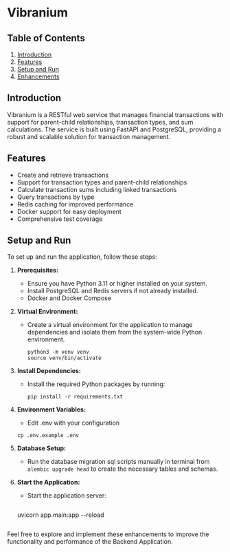 # Vibranium

## Table of Contents
1. [Introduction](#introduction)
2. [Features](#features)
3. [Setup and Run](#setup-and-run)
4. [Enhancements](#enhancements)

## Introduction

Vibranium is a RESTful web service that manages financial transactions with support for parent-child relationships, transaction types, and sum calculations. The service is built using FastAPI and PostgreSQL, providing a robust and scalable solution for transaction management.

## Features
 - Create and retrieve transactions
 - Support for transaction types and parent-child relationships
 - Calculate transaction sums including linked transactions
 - Query transactions by type
 - Redis caching for improved performance
 - Docker support for easy deployment
 - Comprehensive test coverage

## Setup and Run

To set up and run the application, follow these steps:

1. **Prerequisites:**
   - Ensure you have Python 3.11 or higher installed on your system.
   - Install PostgreSQL and Redis servers if not already installed.
   - Docker and Docker Compose

2. **Virtual Environment:**
   - Create a virtual environment for the application to manage dependencies and isolate them from the system-wide Python environment.
        ```
        python3 -m venv venv
        source venv/bin/activate
        ```

3. **Install Dependencies:**
   - Install the required Python packages by running:
     ```
     pip install -r requirements.txt
     ```

4. **Environment Variables:**
    - Edit .env with your configuration
    ```
    cp .env.example .env
    ```
5. **Database Setup:**
   - Run the database migration sql scripts manually in terminal from `alembic upgrade head` to create the necessary tables and schemas.

6. **Start the Application:**
   - Start the application server:
     ```
    uvicorn app.main:app --reload
     ```

Feel free to explore and implement these enhancements to improve the functionality and performance of the Backend Application.
